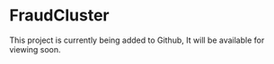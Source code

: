 # FraudCluster
This project is currently being added to Github, It will be available for viewing soon.

